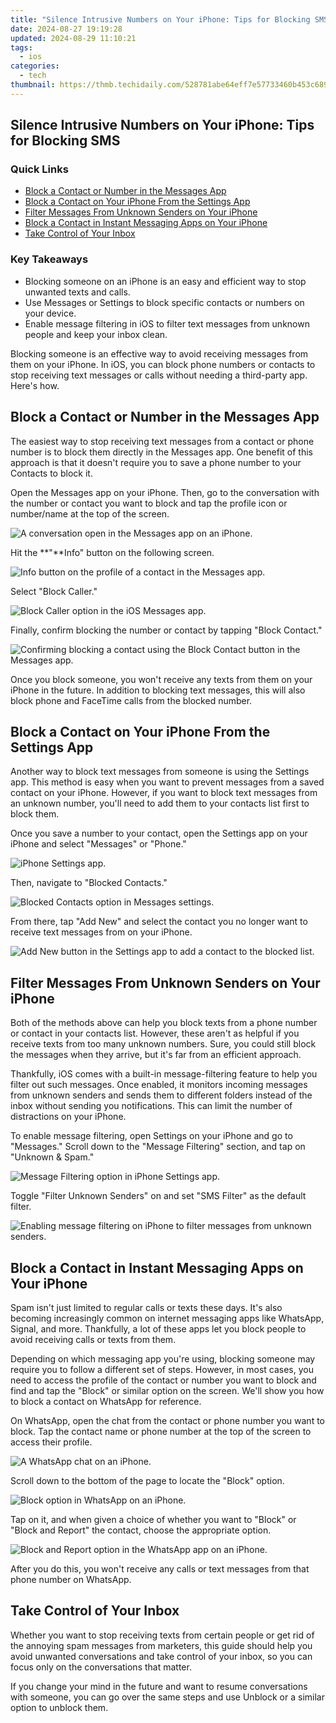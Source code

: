 ```yaml
---
title: "Silence Intrusive Numbers on Your iPhone: Tips for Blocking SMS"
date: 2024-08-27 19:19:28
updated: 2024-08-29 11:10:21
tags:
  - ios
categories:
  - tech
thumbnail: https://thmb.techidaily.com/528781abe64eff7e57733460b453c6895f2f9ec8900c30ab49d86e203a9429b2.jpg
---
```


## Silence Intrusive Numbers on Your iPhone: Tips for Blocking SMS

### Quick Links

* [Block a Contact or Number in the Messages App](https://phone-solutions.techidaily.com/in-2024-life360-learn-how-everything-works-on-xiaomi-redmi-note-12t-pro-drfone-by-drfone-virtual-android/)
* [Block a Contact on Your iPhone From the Settings App](https://bypass-frp.techidaily.com/in-2024-how-to-bypass-frp-on-samsung-galaxy-a05s-by-drfone-android/)
* [Filter Messages From Unknown Senders on Your iPhone](https://instagram-videos.techidaily.com/new-likes-and-videos-fast-track-to-insta-dominance-guide-for-2024/)
* [Block a Contact in Instant Messaging Apps on Your iPhone](https://instagram-clips.techidaily.com/updated-in-2024-find-anything-you-want-to-know-about-instagram-video-limit/)
* [Take Control of Your Inbox](https://ai-video-tools.techidaily.com/updated-top-cartoon-animation-creators-for-mobile-devices/)

### Key Takeaways

* Blocking someone on an iPhone is an easy and efficient way to stop unwanted texts and calls.
* Use Messages or Settings to block specific contacts or numbers on your device.
* Enable message filtering in iOS to filter text messages from unknown people and keep your inbox clean.

 Blocking someone is an effective way to avoid receiving messages from them on your iPhone. In iOS, you can block phone numbers or contacts to stop receiving text messages or calls without needing a third-party app. Here's how.

##  Block a Contact or Number in the Messages App

 The easiest way to stop receiving text messages from a contact or phone number is to block them directly in the Messages app. One benefit of this approach is that it doesn't require you to save a phone number to your Contacts to block it.

 Open the Messages app on your iPhone. Then, go to the conversation with the number or contact you want to block and tap the profile icon or number/name at the top of the screen.

![A conversation open in the Messages app on an iPhone.](https://static1.howtogeekimages.com/wordpress/wp-content/uploads/2024/06/block-text-messages-on-an-iphone-1.jpg) 

 Hit the **"**Info" button on the following screen.

![Info button on the profile of a contact in the Messages app.](https://static1.howtogeekimages.com/wordpress/wp-content/uploads/2024/06/block-text-messages-on-an-iphone-2.jpg) 

 Select "Block Caller."

![Block Caller option in the iOS Messages app.](https://static1.howtogeekimages.com/wordpress/wp-content/uploads/2024/06/block-text-messages-on-an-iphone-3.jpg) 

 Finally, confirm blocking the number or contact by tapping "Block Contact."

![Confirming blocking a contact using the Block Contact button in the Messages app.](https://static1.howtogeekimages.com/wordpress/wp-content/uploads/2024/06/block-text-messages-on-an-iphone-4.jpg) 

 Once you block someone, you won't receive any texts from them on your iPhone in the future. In addition to blocking text messages, this will also block phone and FaceTime calls from the blocked number.

##  Block a Contact on Your iPhone From the Settings App

 Another way to block text messages from someone is using the Settings app. This method is easy when you want to prevent messages from a saved contact on your iPhone. However, if you want to block text messages from an unknown number, you'll need to add them to your contacts list first to block them.

 Once you save a number to your contact, open the Settings app on your iPhone and select "Messages" or "Phone."

![iPhone Settings app.](https://static1.howtogeekimages.com/wordpress/wp-content/uploads/2024/06/block-text-messages-on-an-iphone-5.jpg) 

 Then, navigate to "Blocked Contacts."

![Blocked Contacts option in Messages settings.](https://static1.howtogeekimages.com/wordpress/wp-content/uploads/2024/06/block-text-messages-on-an-iphone-6.jpg) 

 From there, tap "Add New" and select the contact you no longer want to receive text messages from on your iPhone.

![Add New button in the Settings app to add a contact to the blocked list.](https://static1.howtogeekimages.com/wordpress/wp-content/uploads/2024/06/block-text-messages-on-an-iphone-7.jpg) 

##  Filter Messages From Unknown Senders on Your iPhone

 Both of the methods above can help you block texts from a phone number or contact in your contacts list. However, these aren't as helpful if you receive texts from too many unknown numbers. Sure, you could still block the messages when they arrive, but it's far from an efficient approach.

 Thankfully, iOS comes with a built-in message-filtering feature to help you filter out such messages. Once enabled, it monitors incoming messages from unknown senders and sends them to different folders instead of the inbox without sending you notifications. This can limit the number of distractions on your iPhone.

 To enable message filtering, open Settings on your iPhone and go to "Messages." Scroll down to the "Message Filtering" section, and tap on "Unknown & Spam."

![Message Filtering option in iPhone Settings app.](https://static1.howtogeekimages.com/wordpress/wp-content/uploads/2024/06/block-text-messages-on-an-iphone-10.jpg) 

 Toggle "Filter Unknown Senders" on and set "SMS Filter" as the default filter.

![Enabling message filtering on iPhone to filter messages from unknown senders.](https://static1.howtogeekimages.com/wordpress/wp-content/uploads/2024/06/block-text-messages-on-an-iphone-11.jpg) 

##  Block a Contact in Instant Messaging Apps on Your iPhone

 Spam isn't just limited to regular calls or texts these days. It's also becoming increasingly common on internet messaging apps like WhatsApp, Signal, and more. Thankfully, a lot of these apps let you block people to avoid receiving calls or texts from them.

 Depending on which messaging app you're using, blocking someone may require you to follow a different set of steps. However, in most cases, you need to access the profile of the contact or number you want to block and find and tap the "Block" or similar option on the screen. We'll show you how to block a contact on WhatsApp for reference.

 On WhatsApp, open the chat from the contact or phone number you want to block. Tap the contact name or phone number at the top of the screen to access their profile.

![A WhatsApp chat on an iPhone.](https://static1.howtogeekimages.com/wordpress/wp-content/uploads/2024/06/block-text-messages-on-an-iphone-12.jpg) 

 Scroll down to the bottom of the page to locate the "Block" option.

![Block option in WhatsApp on an iPhone.](https://static1.howtogeekimages.com/wordpress/wp-content/uploads/2024/06/block-text-messages-on-an-iphone-13.jpg) 

 Tap on it, and when given a choice of whether you want to "Block" or "Block and Report" the contact, choose the appropriate option.

![Block and Report option in the WhatsApp app on an iPhone.](https://static1.howtogeekimages.com/wordpress/wp-content/uploads/2024/06/block-text-messages-on-an-iphone-14.jpg) 

 After you do this, you won't receive any calls or text messages from that phone number on WhatsApp.

##  Take Control of Your Inbox

 Whether you want to stop receiving texts from certain people or get rid of the annoying spam messages from marketers, this guide should help you avoid unwanted conversations and take control of your inbox, so you can focus only on the conversations that matter.

 If you change your mind in the future and want to resume conversations with someone, you can go over the same steps and use Unblock or a similar option to unblock them.

<ins class="adsbygoogle"
     style="display:block"
     data-ad-format="autorelaxed"
     data-ad-client="ca-pub-7571918770474297"
     data-ad-slot="1223367746"></ins>



<ins class="adsbygoogle"
     style="display:block"
     data-ad-client="ca-pub-7571918770474297"
     data-ad-slot="8358498916"
     data-ad-format="auto"
     data-full-width-responsive="true"></ins>
